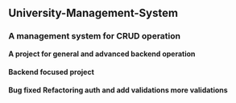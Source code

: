 ## University-Management-System

### A management system for CRUD operation

**A project for general and advanced backend operation**

#### Backend focused project

**Bug fixed**
**Refactoring auth and add validations more validations**